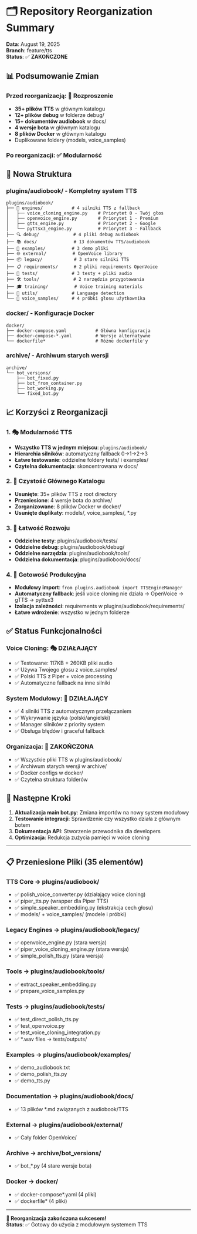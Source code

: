 # 🗂️ Repository Reorganization Summary

**Data**: August 19, 2025  
**Branch**: feature/tts  
**Status**: ✅ **ZAKOŃCZONE**

## 📊 Podsumowanie Zmian

### **Przed reorganizacją**: 🔴 Rozproszenie
- **35+ plików TTS** w głównym katalogu
- **12+ plików debug** w folderze debug/
- **15+ dokumentów audiobook** w docs/
- **4 wersje bota** w głównym katalogu  
- **8 plików Docker** w głównym katalogu
- Duplikowane foldery (models, voice_samples)

### **Po reorganizacji**: ✅ Modularność

## 🎯 **Nowa Struktura**

### **plugins/audiobook/** - Kompletny system TTS
```
plugins/audiobook/
├── 🔧 engines/           # 4 silniki TTS z fallback
│   ├── voice_cloning_engine.py    # Priorytet 0 - Twój głos
│   ├── openvoice_engine.py        # Priorytet 1 - Premium  
│   ├── gtts_engine.py             # Priorytet 2 - Google
│   └── pyttsx3_engine.py          # Priorytet 3 - Fallback
├── 🔍 debug/             # 4 pliki debug audiobook
├── 📚 docs/              # 13 dokumentów TTS/audiobook
├── 📝 examples/          # 3 demo pliki
├── 🌐 external/          # OpenVoice library
├── 📦 legacy/            # 3 stare silniki TTS
├── 📋 requirements/      # 2 pliki requirements OpenVoice
├── 🧪 tests/             # 3 testy + pliki audio
├── 🛠️ tools/             # 2 narzędzia przygotowania
├── 🎓 training/          # Voice training materials
├── 🔧 utils/             # Language detection
└── 🎵 voice_samples/     # 4 próbki głosu użytkownika
```

### **docker/** - Konfiguracje Docker
```
docker/
├── docker-compose.yaml           # Główna konfiguracja
├── docker-compose-*.yaml         # Wersje alternatywne  
└── dockerfile*                   # Różne dockerfile'y
```

### **archive/** - Archiwum starych wersji
```
archive/
└── bot_versions/
    ├── bot_fixed.py
    ├── bot_from_container.py  
    ├── bot_working.py
    └── fixed_bot.py
```

## 📈 **Korzyści z Reorganizacji**

### **1. 🎭 Modularność TTS**
- **Wszystko TTS w jednym miejscu**: `plugins/audiobook/`
- **Hierarchia silników**: automatyczny fallback 0→1→2→3
- **Łatwe testowanie**: oddzielne foldery tests/ i examples/
- **Czytelna dokumentacja**: skoncentrowana w docs/

### **2. 🧹 Czystość Głównego Katalogu**  
- **Usunięte**: 35+ plików TTS z root directory
- **Przeniesione**: 4 wersje bota do archive/
- **Zorganizowane**: 8 plików Docker w docker/
- **Usunięte duplikaty**: models/, voice_samples/, *.py

### **3. 🔧 Łatwość Rozwoju**
- **Oddzielne testy**: plugins/audiobook/tests/
- **Oddzielne debug**: plugins/audiobook/debug/  
- **Oddzielne narzędzia**: plugins/audiobook/tools/
- **Oddzielna dokumentacja**: plugins/audiobook/docs/

### **4. 🚀 Gotowość Produkcyjna**
- **Modułowy import**: `from plugins.audiobook import TTSEngineManager`
- **Automatyczny fallback**: jeśli voice cloning nie działa → OpenVoice → gTTS → pyttsx3
- **Izolacja zależności**: requirements w plugins/audiobook/requirements/
- **Łatwe wdrożenie**: wszystko w jednym folderze

## ✅ **Status Funkcjonalności**

### **Voice Cloning**: 🎭 **DZIAŁAJĄCY**
- ✅ Testowane: 117KB + 260KB pliki audio
- ✅ Używa Twojego głosu z voice_samples/
- ✅ Polski TTS z Piper + voice processing
- ✅ Automatyczne fallback na inne silniki

### **System Modułowy**: 🔧 **DZIAŁAJĄCY**  
- ✅ 4 silniki TTS z automatycznym przełączaniem
- ✅ Wykrywanie języka (polski/angielski)
- ✅ Manager silników z priority system
- ✅ Obsługa błędów i graceful fallback

### **Organizacja**: 📁 **ZAKOŃCZONA**
- ✅ Wszystkie pliki TTS w plugins/audiobook/
- ✅ Archiwum starych wersji w archive/
- ✅ Docker configs w docker/
- ✅ Czytelna struktura folderów

## 🎯 **Następne Kroki**

1. **Aktualizacja main bot.py**: Zmiana importów na nowy system modułowy
2. **Testowanie integracji**: Sprawdzenie czy wszystko działa z głównym botem
3. **Dokumentacja API**: Stworzenie przewodnika dla developers
4. **Optimizacja**: Redukcja zużycia pamięci w voice cloning

---

## 📋 **Przeniesione Pliki** (35 elementów)

### **TTS Core → plugins/audiobook/**
- ✅ polish_voice_converter.py (działający voice cloning)
- ✅ piper_tts.py (wrapper dla Piper TTS)  
- ✅ simple_speaker_embedding.py (ekstrakcja cech głosu)
- ✅ models/ + voice_samples/ (modele i próbki)

### **Legacy Engines → plugins/audiobook/legacy/**
- ✅ openvoice_engine.py (stara wersja)
- ✅ piper_voice_cloning_engine.py (stara wersja)
- ✅ simple_polish_tts.py (stara wersja)

### **Tools → plugins/audiobook/tools/**
- ✅ extract_speaker_embedding.py
- ✅ prepare_voice_samples.py

### **Tests → plugins/audiobook/tests/**
- ✅ test_direct_polish_tts.py
- ✅ test_openvoice.py  
- ✅ test_voice_cloning_integration.py
- ✅ *.wav files → tests/outputs/

### **Examples → plugins/audiobook/examples/**
- ✅ demo_audiobook.txt
- ✅ demo_polish_tts.py
- ✅ demo_tts.py

### **Documentation → plugins/audiobook/docs/**
- ✅ 13 plików *.md związanych z audiobook/TTS

### **External → plugins/audiobook/external/**
- ✅ Cały folder OpenVoice/

### **Archive → archive/bot_versions/**
- ✅ bot_*.py (4 stare wersje bota)

### **Docker → docker/**
- ✅ docker-compose*.yaml (4 pliki)
- ✅ dockerfile* (4 pliki)

---

**🎉 Reorganizacja zakończona sukcesem!**  
**Status**: ✅ Gotowy do użycia z modułowym systemem TTS
